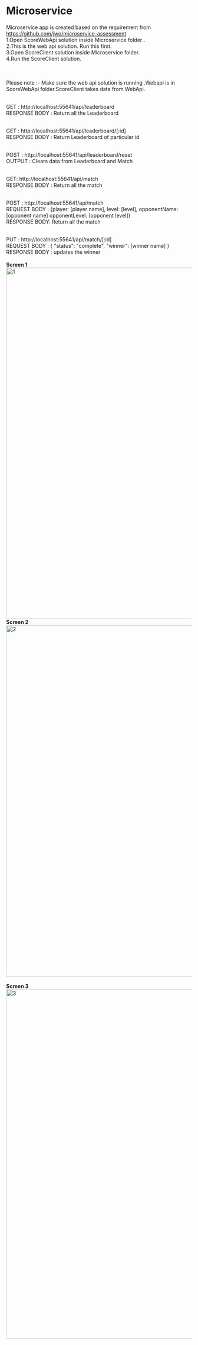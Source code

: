 # Microservice
Microservice  app is created based on the requirement from https://github.com/jwo/microservice-assessment <br/>
1.Open ScoreWebApi solution inside Microservice folder .</br>
2.This is the web api solution. Run this first.</br>
3.Open ScoreClient solution inside Microservice folder.</br>
4.Run the ScoreClient solution.</br>
</br> </br>

Please note :- Make sure the web api solution is running .Webapi is in ScoreWebApi folder.ScoreClient takes data from WebApi.

</br>
GET : http://localhost:55641/api/leaderboard </br>
RESPONSE BODY : Return all the Leaderboard</br></br>

GET : http://localhost:55641/api/leaderboard/[:id] </br>
RESPONSE BODY : Return Leaderboard of particular id </br></br>

POST : http://localhost:55641/api/leaderboard/reset</br>
OUTPUT : Clears data from Leaderboard and Match</br></br>

GET: http://localhost:55641/api/match</br>
RESPONSE BODY : Return all the match</br></br>

POST : http://localhost:55641/api/match</br>
REQUEST BODY :  {player: [player name], level: [level], opponentName:[opponent name] opponentLevel: [opponent level]} </br>
RESPONSE BODY: Return all the match</br></br>

PUT : http://localhost:55641/api/match/[:id]</br>
REQUEST BODY : { "status": "complete",  "winner": [winner name] } </br>
RESPONSE BODY : updates the winner  </br> </br>
<b> Screen 1 </b> </br>
<img width="950" alt="1" src="https://user-images.githubusercontent.com/42551395/44413187-f1923a80-a527-11e8-8d87-0c5537631937.png"> 
</br><b> Screen 2 </b> </br>
<img width="951" alt="2" src="https://user-images.githubusercontent.com/42551395/44413288-446bf200-a528-11e8-8edb-352756b5864c.png">
</br></br><b> Screen 3 </b> </br>
<img width="945" alt="3" src="https://user-images.githubusercontent.com/42551395/44413384-75e4bd80-a528-11e8-88e6-d894d5c34638.png">


